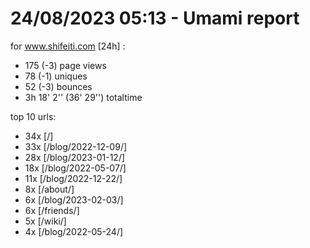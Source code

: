 # 24/08/2023 05:13 - Umami report
for www.shifeiti.com [24h] :

 - 175 (-3) page views
 - 78 (-1) uniques
 - 52 (-3) bounces
 - 3h 18' 2'' (36' 29'') totaltime


top 10 urls:
 - 34x [/]
 - 33x [/blog/2022-12-09/]
 - 28x [/blog/2023-01-12/]
 - 18x [/blog/2022-05-07/]
 - 11x [/blog/2022-12-22/]
 - 8x [/about/]
 - 6x [/blog/2023-02-03/]
 - 6x [/friends/]
 - 5x [/wiki/]
 - 4x [/blog/2022-05-24/]


